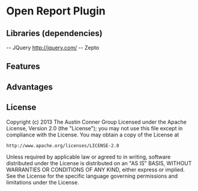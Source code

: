 # Open Report Plugin


## Libraries (dependencies)
 -- JQuery http://jquery.com/
 -- Zepto

## Features



## Advantages




## License
Copyright (c) 2013 The Austin Conner Group
Licensed under the Apache License, Version 2.0 (the "License");
you may not use this file except in compliance with the License.
You may obtain a copy of the License at

    http://www.apache.org/licenses/LICENSE-2.0

Unless required by applicable law or agreed to in writing, software
distributed under the License is distributed on an "AS IS" BASIS,
WITHOUT WARRANTIES OR CONDITIONS OF ANY KIND, either express or implied.
See the License for the specific language governing permissions and
limitations under the License.
